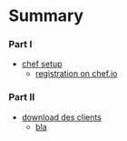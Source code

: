 # Summary

### Part I

* [chef setup](part1/README.md)
  * [registration on chef.io](/chapter-1/README.md)
  
### Part II

* [download des clients](/chapter-1/SUMMARY.md)
  * [bla](/chapter-1/README.md)



